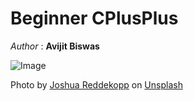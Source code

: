# Beginner CPlusPlus

_Author_ : **Avijit Biswas**

![Image](https://unsplash.com/photos/GkFQEOubrCo)

Photo by <a href="https://unsplash.com/@joshuaryanphoto?utm_source=unsplash&utm_medium=referral&utm_content=creditCopyText">Joshua Reddekopp</a> on <a href="https://unsplash.com/s/photos/coding?utm_source=unsplash&utm_medium=referral&utm_content=creditCopyText">Unsplash</a>
